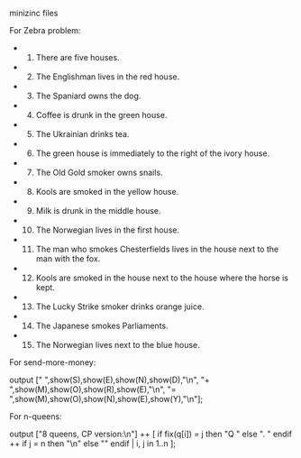 minizinc files


For Zebra problem:


*   1. There are five houses.
*    2. The Englishman lives in the red house.
*    3. The Spaniard owns the dog.
*    4. Coffee is drunk in the green house.
*    5. The Ukrainian drinks tea.
*    6. The green house is immediately to the right of the ivory house.
*    7. The Old Gold smoker owns snails.
*    8. Kools are smoked in the yellow house.
*    9. Milk is drunk in the middle house.
*   10. The Norwegian lives in the first house.
*   11. The man who smokes Chesterfields lives in the house next to the
       man with the fox.
*   12. Kools are smoked in the house next to the house where the horse
       is kept.
*   13. The Lucky Strike smoker drinks orange juice.
*   14. The Japanese smokes Parliaments.
*   15. The Norwegian lives next to the blue house.

For send-more-money:

output ["   ",show(S),show(E),show(N),show(D),"\n",
        "+  ",show(M),show(O),show(R),show(E),"\n",
        "= ",show(M),show(O),show(N),show(E),show(Y),"\n"];



For n-queens:

output	["8 queens, CP version:\n"] ++
	[	if fix(q[i]) = j then "Q " else ". " endif ++
	 	if j = n then "\n" else "" endif
	|	i, j in 1..n
	];
